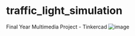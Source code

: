 # traffic_light_simulation
Final Year Multimedia Project -  Tinkercad
![image](https://github.com/gichuhiii/traffic_light_simulation/assets/82322634/d7b9526c-eb0d-46cf-b500-56c531f79151)
